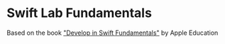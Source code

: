 # Swift Lab Fundamentals

Based on the book ["Develop in Swift Fundamentals"](https://books.apple.com/us/book/develop-in-swift-fundamentals/id1511184145) by Apple Education